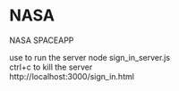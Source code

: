 # NASA
NASA SPACEAPP


use to run the server node sign_in_server.js
<br>
ctrl+c to kill the server 
<br>
http://localhost:3000/sign_in.html
